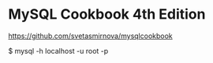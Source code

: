 # MySQL Cookbook 4th Edition
https://github.com/svetasmirnova/mysqlcookbook

$ mysql -h localhost -u root -p
